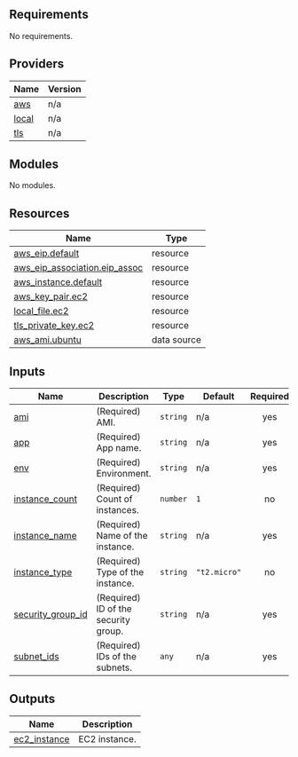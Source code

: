 ## Requirements

No requirements.

## Providers

| Name | Version |
|------|---------|
| <a name="provider_aws"></a> [aws](#provider\_aws) | n/a |
| <a name="provider_local"></a> [local](#provider\_local) | n/a |
| <a name="provider_tls"></a> [tls](#provider\_tls) | n/a |

## Modules

No modules.

## Resources

| Name | Type |
|------|------|
| [aws_eip.default](https://registry.terraform.io/providers/hashicorp/aws/latest/docs/resources/eip) | resource |
| [aws_eip_association.eip_assoc](https://registry.terraform.io/providers/hashicorp/aws/latest/docs/resources/eip_association) | resource |
| [aws_instance.default](https://registry.terraform.io/providers/hashicorp/aws/latest/docs/resources/instance) | resource |
| [aws_key_pair.ec2](https://registry.terraform.io/providers/hashicorp/aws/latest/docs/resources/key_pair) | resource |
| [local_file.ec2](https://registry.terraform.io/providers/hashicorp/local/latest/docs/resources/file) | resource |
| [tls_private_key.ec2](https://registry.terraform.io/providers/hashicorp/tls/latest/docs/resources/private_key) | resource |
| [aws_ami.ubuntu](https://registry.terraform.io/providers/hashicorp/aws/latest/docs/data-sources/ami) | data source |

## Inputs

| Name | Description | Type | Default | Required |
|------|-------------|------|---------|:--------:|
| <a name="input_ami"></a> [ami](#input\_ami) | (Required) AMI. | `string` | n/a | yes |
| <a name="input_app"></a> [app](#input\_app) | (Required) App name. | `string` | n/a | yes |
| <a name="input_env"></a> [env](#input\_env) | (Required) Environment. | `string` | n/a | yes |
| <a name="input_instance_count"></a> [instance\_count](#input\_instance\_count) | (Required) Count of instances. | `number` | `1` | no |
| <a name="input_instance_name"></a> [instance\_name](#input\_instance\_name) | (Required) Name of the instance. | `string` | n/a | yes |
| <a name="input_instance_type"></a> [instance\_type](#input\_instance\_type) | (Required) Type of the instance. | `string` | `"t2.micro"` | no |
| <a name="input_security_group_id"></a> [security\_group\_id](#input\_security\_group\_id) | (Required) ID of the security group. | `string` | n/a | yes |
| <a name="input_subnet_ids"></a> [subnet\_ids](#input\_subnet\_ids) | (Required) IDs of the subnets. | `any` | n/a | yes |

## Outputs

| Name | Description |
|------|-------------|
| <a name="output_ec2_instance"></a> [ec2\_instance](#output\_ec2\_instance) | EC2 instance. |
